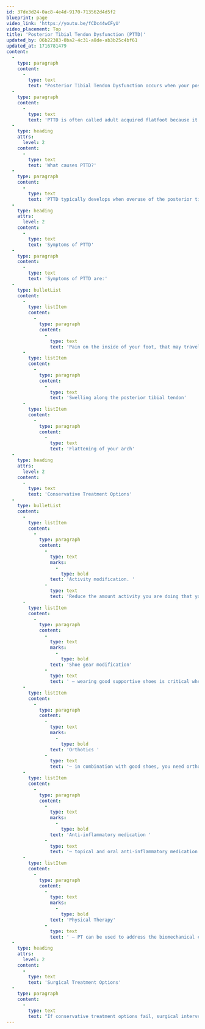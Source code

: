 ```yaml
---
id: 37de3d24-0ac8-4e4d-9170-713562d4d5f2
blueprint: page
video_link: 'https://youtu.be/fCDc44wCFyU'
video_placement: Top
title: 'Posterior Tibial Tendon Dysfunction (PTTD)'
updated_by: 06b22383-0ba2-4c31-a8de-ab3b25c4bf61
updated_at: 1716781479
content:
  -
    type: paragraph
    content:
      -
        type: text
        text: "Posterior Tibial Tendon Dysfunction occurs when your posterior tibial tendon becomes irritated and inflamed. Your posterior tibial tendon runs along the inside of your ankle and foot to insert on the arch of your foot. Its job is to work in conjunction with other ligaments and tendons to help support the arch and keep your arch from collapsing and help the foot function while walking. When your posterior tibial tendon struggles with its job because of your lower limb biomechanics, it becomes inflamed and causes you pain. It also is unable to support your arch, resulting in flattening of your medial arch.\_"
  -
    type: paragraph
    content:
      -
        type: text
        text: 'PTTD is often called adult acquired flatfoot because it is the most common type of flatfoot that is developed in adulthood. This condition can develop in one or both feet. PTTD is usually progressive and will get worse if not treated early.'
  -
    type: heading
    attrs:
      level: 2
    content:
      -
        type: text
        text: 'What causes PTTD?'
  -
    type: paragraph
    content:
      -
        type: text
        text: 'PTTD typically develops when overuse of the posterior tibial tendon causes it to be inflamed and irritated. PTTD can be aggravated by activities like running, hiking, or walking.'
  -
    type: heading
    attrs:
      level: 2
    content:
      -
        type: text
        text: 'Symptoms of PTTD'
  -
    type: paragraph
    content:
      -
        type: text
        text: 'Symptoms of PTTD are:'
  -
    type: bulletList
    content:
      -
        type: listItem
        content:
          -
            type: paragraph
            content:
              -
                type: text
                text: 'Pain on the inside of your foot, that may travel up your ankle if the condition process progresses'
      -
        type: listItem
        content:
          -
            type: paragraph
            content:
              -
                type: text
                text: 'Swelling along the posterior tibial tendon'
      -
        type: listItem
        content:
          -
            type: paragraph
            content:
              -
                type: text
                text: 'Flattening of your arch'
  -
    type: heading
    attrs:
      level: 2
    content:
      -
        type: text
        text: 'Conservative Treatment Options'
  -
    type: bulletList
    content:
      -
        type: listItem
        content:
          -
            type: paragraph
            content:
              -
                type: text
                marks:
                  -
                    type: bold
                text: 'Activity modification. '
              -
                type: text
                text: 'Reduce the amount activity you are doing that you know aggravates your pain'
      -
        type: listItem
        content:
          -
            type: paragraph
            content:
              -
                type: text
                marks:
                  -
                    type: bold
                text: 'Shoe gear modification'
              -
                type: text
                text: ' – wearing good supportive shoes is critical when you have PTTD, because your shoes need to help support your posterior tibial tendon'
      -
        type: listItem
        content:
          -
            type: paragraph
            content:
              -
                type: text
                marks:
                  -
                    type: bold
                text: 'Orthotics '
              -
                type: text
                text: '– in combination with good shoes, you need orthotics to help support your posterior tibial tendon'
      -
        type: listItem
        content:
          -
            type: paragraph
            content:
              -
                type: text
                marks:
                  -
                    type: bold
                text: 'Anti-inflammatory medication '
              -
                type: text
                text: '– topical and oral anti-inflammatory medication can help ease pain caused by PTTD.'
      -
        type: listItem
        content:
          -
            type: paragraph
            content:
              -
                type: text
                marks:
                  -
                    type: bold
                text: 'Physical Therapy'
              -
                type: text
                text: ' – PT can be used to address the biomechanical causes of your PTTD and help you with your treatment plan'
  -
    type: heading
    attrs:
      level: 2
    content:
      -
        type: text
        text: 'Surgical Treatment Options'
  -
    type: paragraph
    content:
      -
        type: text
        text: "If conservative treatment options fail, surgical intervention can be offered. Surgical intervention depends on the severity and level of deformity of your flatfoot.\_"
---
```

